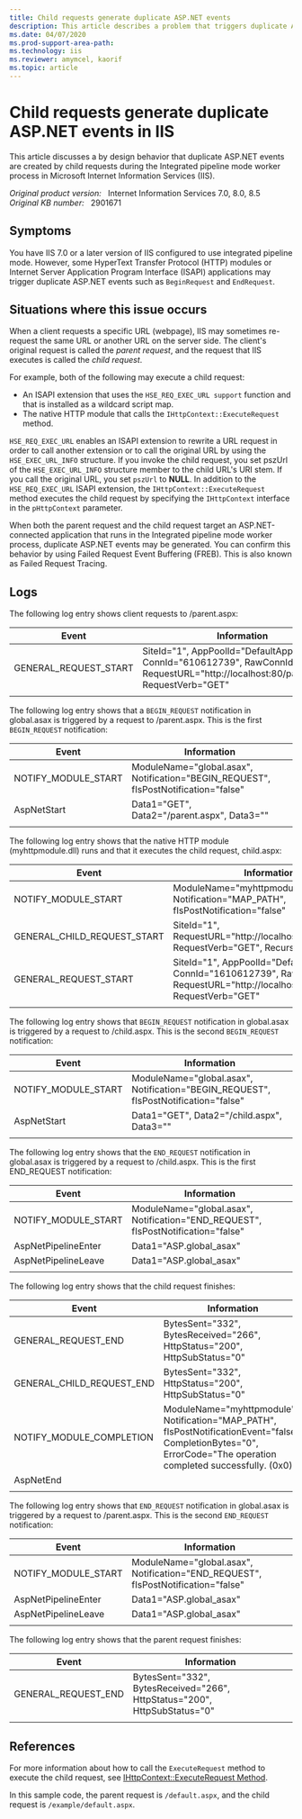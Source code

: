 ```yaml
---
title: Child requests generate duplicate ASP.NET events
description: This article describes a problem that triggers duplicate ASP.NET events. Occurs because of URL child requests in IIS 7.0 or a later version of IIS.
ms.date: 04/07/2020
ms.prod-support-area-path: 
ms.technology: iis
ms.reviewer: amymcel, kaorif
ms.topic: article
---
```

# Child requests generate duplicate ASP.NET events in IIS

This article discusses a by design behavior that duplicate ASP.NET events are created by child requests during the Integrated pipeline mode worker process in Microsoft Internet Information Services (IIS).

_Original product version:_ &nbsp; Internet Information Services 7.0, 8.0, 8.5  
_Original KB number:_ &nbsp; 2901671

## Symptoms

You have IIS 7.0 or a later version of IIS configured to use integrated pipeline mode. However, some HyperText Transfer Protocol (HTTP) modules or Internet Server Application Program Interface (ISAPI) applications may trigger duplicate ASP.NET events such as `BeginRequest` and `EndRequest`.

## Situations where this issue occurs

When a client requests a specific URL (webpage), IIS may sometimes re-request the same URL or another URL on the server side. The client's original request is called the *parent request*, and the request that IIS executes is called the *child request*.

For example, both of the following may execute a child request:

- An ISAPI extension that uses the `HSE_REQ_EXEC_URL support` function and that is installed as a wildcard script map.
- The native HTTP module that calls the `IHttpContext::ExecuteRequest` method.

`HSE_REQ_EXEC_URL` enables an ISAPI extension to rewrite a URL request in order to call another extension or to call the original URL by using the `HSE_EXEC_URL_INFO` structure. If you invoke the child request, you set pszUrl of the `HSE_EXEC_URL_INFO` structure member to the child URL's URI stem. If you call the original URL, you set `pszUrl` to **NULL**. In addition to the `HSE_REQ_EXEC_URL` ISAPI extension, the `IHttpContext::ExecuteRequest` method executes the child request by specifying the `IHttpContext` interface in the `pHttpContext` parameter.

When both the parent request and the child request target an ASP.NET-connected application that runs in the Integrated pipeline mode worker process, duplicate ASP.NET events may be generated. You can confirm this behavior by using Failed Request Event Buffering (FREB). This is also known as Failed Request Tracing.

## Logs

The following log entry shows client requests to /parent.aspx:

|Event|Information|
|---|---|
|GENERAL_REQUEST_START|SiteId="1", AppPoolId="DefaultAppPool", ConnId="610612739", RawConnId="0", RequestURL="http://localhost:80/parent.aspx", RequestVerb="GET"|
|||

The following log entry shows that a `BEGIN_REQUEST` notification in global.asax is triggered by a request to /parent.aspx. This is the first `BEGIN_REQUEST` notification:

|Event|Information|
|---|---|
|NOTIFY_MODULE_START|ModuleName="global.asax", Notification="BEGIN_REQUEST", fIsPostNotification="false"|
|AspNetStart|Data1="GET", Data2="/parent.aspx", Data3=""|
|||

The following log entry shows that the native HTTP module (myhttpmodule.dll) runs and that it executes the child request, child.aspx:

|Event|Information|
|---|---|
|NOTIFY_MODULE_START|ModuleName="myhttpmodule", Notification="MAP_PATH", fIsPostNotification="false"|
|GENERAL_CHILD_REQUEST_START|SiteId="1", RequestURL="http://localhost:80/child.aspx", RequestVerb="GET", RecursiveLevel="1"|
|GENERAL_REQUEST_START|SiteId="1", AppPoolId="DefaultAppPool", ConnId="1610612739", RawConnId="0", RequestURL="http://localhost:80/child.aspx", RequestVerb="GET"|
|||

The following log entry shows that `BEGIN_REQUEST` notification in global.asax is triggered by a request to /child.aspx. This is the second `BEGIN_REQUEST` notification:

|Event|Information|
|---|---|
|NOTIFY_MODULE_START|ModuleName="global.asax", Notification="BEGIN_REQUEST", fIsPostNotification="false"|
|AspNetStart|Data1="GET", Data2="/child.aspx", Data3=""|
|||

The following log entry shows that the `END_REQUEST` notification in global.asax is triggered by a request to /child.aspx. This is the first END_REQUEST notification:

|Event|Information|
|---|---|
|NOTIFY_MODULE_START|ModuleName="global.asax", Notification="END_REQUEST", fIsPostNotification="false"|
|AspNetPipelineEnter|Data1="ASP.global_asax"|
|AspNetPipelineLeave|Data1="ASP.global_asax"|
|||

The following log entry shows that the child request finishes:

|Event|Information|
|---|---|
|GENERAL_REQUEST_END|BytesSent="332", BytesReceived="266", HttpStatus="200", HttpSubStatus="0"|
|GENERAL_CHILD_REQUEST_END|BytesSent="332", HttpStatus="200", HttpSubStatus="0"|
|NOTIFY_MODULE_COMPLETION|ModuleName="myhttpmodule", Notification="MAP_PATH", fIsPostNotificationEvent="false", CompletionBytes="0", ErrorCode="The operation completed successfully. (0x0)"|
|AspNetEnd||
|||

The following log entry shows that `END_REQUEST` notification in global.asax is triggered by a request to /parent.aspx. This is the second `END_REQUEST` notification:

|Event|Information|
|---|---|
|NOTIFY_MODULE_START|ModuleName="global.asax", Notification="END_REQUEST", fIsPostNotification="false"|
|AspNetPipelineEnter|Data1="ASP.global_asax"|
|AspNetPipelineLeave|Data1="ASP.global_asax"|
|||

The following log entry shows that the parent request finishes:

|Event|Information|
|---|---|
|GENERAL_REQUEST_END|BytesSent="332", BytesReceived="266", HttpStatus="200", HttpSubStatus="0"|
|||

## References

For more information about how to call the `ExecuteRequest` method to execute the child request, see [IHttpContext::ExecuteRequest Method](/iis/web-development-reference/native-code-api-reference/ihttpcontext-executerequest-method).

In this sample code, the parent request is `/default.aspx`, and the child request is `/example/default.aspx`.
